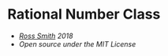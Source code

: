 # Rational Number Class #

* _[Ross Smith](mailto:rosssmith@me.com) 2018_
* _Open source under the MIT License_

